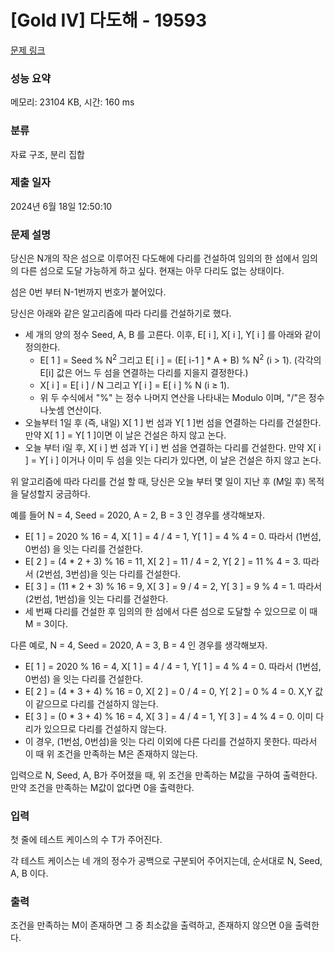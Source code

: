 # [Gold IV] 다도해 - 19593 

[문제 링크](https://www.acmicpc.net/problem/19593) 

### 성능 요약

메모리: 23104 KB, 시간: 160 ms

### 분류

자료 구조, 분리 집합

### 제출 일자

2024년 6월 18일 12:50:10

### 문제 설명

<p>당신은 N개의 작은 섬으로 이루어진 다도해에 다리를 건설하여 임의의 한 섬에서 임의의 다른 섬으로 도달 가능하게 하고 싶다. 현재는 아무 다리도 없는 상태이다.</p>

<p>섬은 0번 부터 N-1번까지 번호가 붙어있다.</p>

<p>당신은 아래와 같은 알고리즘에 따라 다리를 건설하기로 했다.</p>

<ul>
	<li>세 개의 양의 정수 Seed, A, B 를 고른다. 이후, E[ i ], X[ i ], Y[ i ] 를 아래와 같이 정의한다.
	<ul>
		<li>E[ 1 ] = Seed % N<sup>2 </sup> 그리고 E[ i ] = (E[ i-1 ] * A + B) % N<sup>2</sup> (i > 1). (각각의 E[i] 값은 어느 두 섬을 연결하는 다리를 지을지 결정한다.)</li>
		<li>X[ i ] = E[ i ] / N 그리고 Y[ i ] = E[ i ] % N (i ≥ 1).</li>
		<li>위 두 수식에서 "%" 는 정수 나머지 연산을 나타내는 Modulo 이며, "/"은 정수 나눗셈 연산이다.</li>
	</ul>
	</li>
	<li>오늘부터 1일 후 (즉, 내일) X[ 1 ] 번 섬과 Y[ 1 ]번 섬을 연결하는 다리를 건설한다. 만약 X[ 1 ] = Y[ 1 ]이면 이 날은 건설은 하지 않고 논다.</li>
	<li>오늘 부터 i일 후, X[ i ] 번 섬과 Y[ i ] 번 섬을 연결하는 다리를 건설한다. 만약 X[ i ] = Y[ i ] 이거나 이미 두 섬을 잇는 다리가 있다면, 이 날은 건설은 하지 않고 논다.</li>
</ul>

<p>위 알고리즘에 따라 다리를 건설 할 때, 당신은 오늘 부터 몇 일이 지난 후 (M일 후) 목적을 달성할지 궁금하다.</p>

<p>예를 들어 N = 4, Seed = 2020, A = 2, B = 3 인 경우를 생각해보자. </p>

<ul>
	<li>E[ 1 ] = 2020 % 16 = 4, X[ 1 ] = 4 / 4 = 1, Y[ 1 ] = 4 % 4 = 0. 따라서 (1번섬, 0번섬) 을 잇는 다리를 건설한다.</li>
	<li>E[ 2 ] = (4 * 2 + 3) % 16 = 11, X[ 2 ] = 11 / 4 = 2, Y[ 2 ] = 11 % 4 = 3. 따라서 (2번섬, 3번섬)을 잇는 다리를 건설한다.</li>
	<li>E[ 3 ] = (11 * 2 + 3) % 16 = 9, X[ 3 ] = 9 / 4 = 2, Y[ 3 ] = 9 % 4 = 1. 따라서 (2번섬, 1번섬)을 잇는 다리를 건설한다.</li>
	<li>세 번째 다리를 건설한 후 임의의 한 섬에서 다른 섬으로 도달할 수 있으므로 이 때 M = 3이다.</li>
</ul>

<p>다른 예로, N = 4, Seed = 2020, A = 3, B = 4 인 경우를 생각해보자.</p>

<ul>
	<li>E[ 1 ] = 2020 % 16 = 4, X[ 1 ] = 4 / 4 = 1, Y[ 1 ] = 4 % 4 = 0. 따라서 (1번섬, 0번섬) 을 잇는 다리를 건설한다.</li>
	<li>E[ 2 ] = (4 * 3 + 4) % 16 = 0, X[ 2 ] = 0 / 4 = 0, Y[ 2 ] = 0 % 4 = 0. X,Y 값이 같으므로 다리를 건설하지 않는다.</li>
	<li>E[ 3 ] = (0 * 3 + 4) % 16 = 4, X[ 3 ] = 4 / 4 = 1, Y[ 3 ] = 4 % 4 = 0. 이미 다리가 있으므로 다리를 건설하지 않는다.</li>
	<li>이 경우, (1번섬, 0번섬)을 잇는 다리 이외에 다른 다리를 건설하지 못한다. 따라서 이 때 위 조건을 만족하는 M은 존재하지 않는다.</li>
</ul>

<p>입력으로 N, Seed, A, B가 주어졌을 때, 위 조건을 만족하는 M값을 구하여 출력한다. 만약 조건을 만족하는 M값이 없다면 0을 출력한다.</p>

### 입력 

 <p>첫 줄에 테스트 케이스의 수 T가 주어진다.</p>

<p>각 테스트 케이스는 네 개의 정수가 공백으로 구분되어 주어지는데, 순서대로 N, Seed, A, B 이다.</p>

### 출력 

 <p>조건을 만족하는 M이 존재하면 그 중 최소값을 출력하고, 존재하지 않으면 0을 출력한다.</p>

